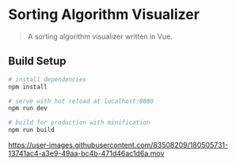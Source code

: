 # Sorting Algorithm Visualizer

> A sorting algorithm visualizer written in Vue.

## Build Setup

``` bash
# install dependencies
npm install

# serve with hot reload at localhost:8080
npm run dev

# build for production with minification
npm run build
```


https://user-images.githubusercontent.com/83508209/180505731-13741ac4-a3e9-49aa-bc4b-471d46ac1d6a.mov

